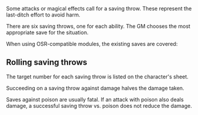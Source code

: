 Some attacks or magical effects call for a saving throw. These represent the last-ditch effort to avoid harm.

There are six saving throws, one for each ability. The GM chooses the most appropriate save for the situation.

When using OSR-compatible modules, the existing saves are covered:

<!--raw-typst 
#import "@preview/tablem:0.1.0": tablem
#let fill = (_, y) => if calc.odd(y) { rgb("EAF2F5") }
#let saveTable = tablem.with(
  render: (columns: auto, ..args) => {
    table(
      columns: (auto, 1fr),
      fill: fill,
      ..args,
    )
  }
)

#saveTable[
| *Name* | *Description* |
| ---- | ---- |
| Strength | Resist death rays and poison |
| Dexterity | Dodge out of the way of breath attacks and wands |
| Instinct | Resist paralysis and petrification |
| Intelligence | Avoid the effects of spells, rods, and staves |
| Courage | Ignore any fear-related effects |
| Cunning | See through illusions |
]-->


## Rolling saving throws
The target number for each saving throw is listed on the character's sheet.

Succeeding on a saving throw against damage halves the damage taken.

Saves against poison are usually fatal. If an attack with poison also deals damage, a successful saving throw vs. poison does not reduce the damage.
